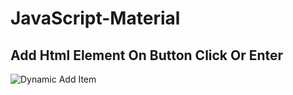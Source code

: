 # JavaScript-Material

## Add Html Element On Button Click Or Enter

![Dynamic Add Item](https://user-images.githubusercontent.com/23066967/94305076-44077600-ff8e-11ea-9bfa-a47d6c114552.PNG)


